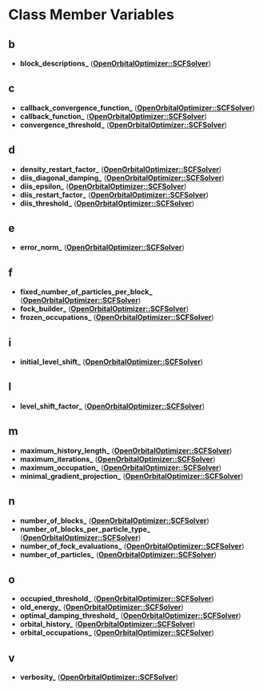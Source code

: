 
# Class Member Variables



## b

* **block\_descriptions\_** ([**OpenOrbitalOptimizer::SCFSolver**](classOpenOrbitalOptimizer_1_1SCFSolver.md))


## c

* **callback\_convergence\_function\_** ([**OpenOrbitalOptimizer::SCFSolver**](classOpenOrbitalOptimizer_1_1SCFSolver.md))
* **callback\_function\_** ([**OpenOrbitalOptimizer::SCFSolver**](classOpenOrbitalOptimizer_1_1SCFSolver.md))
* **convergence\_threshold\_** ([**OpenOrbitalOptimizer::SCFSolver**](classOpenOrbitalOptimizer_1_1SCFSolver.md))


## d

* **density\_restart\_factor\_** ([**OpenOrbitalOptimizer::SCFSolver**](classOpenOrbitalOptimizer_1_1SCFSolver.md))
* **diis\_diagonal\_damping\_** ([**OpenOrbitalOptimizer::SCFSolver**](classOpenOrbitalOptimizer_1_1SCFSolver.md))
* **diis\_epsilon\_** ([**OpenOrbitalOptimizer::SCFSolver**](classOpenOrbitalOptimizer_1_1SCFSolver.md))
* **diis\_restart\_factor\_** ([**OpenOrbitalOptimizer::SCFSolver**](classOpenOrbitalOptimizer_1_1SCFSolver.md))
* **diis\_threshold\_** ([**OpenOrbitalOptimizer::SCFSolver**](classOpenOrbitalOptimizer_1_1SCFSolver.md))


## e

* **error\_norm\_** ([**OpenOrbitalOptimizer::SCFSolver**](classOpenOrbitalOptimizer_1_1SCFSolver.md))


## f

* **fixed\_number\_of\_particles\_per\_block\_** ([**OpenOrbitalOptimizer::SCFSolver**](classOpenOrbitalOptimizer_1_1SCFSolver.md))
* **fock\_builder\_** ([**OpenOrbitalOptimizer::SCFSolver**](classOpenOrbitalOptimizer_1_1SCFSolver.md))
* **frozen\_occupations\_** ([**OpenOrbitalOptimizer::SCFSolver**](classOpenOrbitalOptimizer_1_1SCFSolver.md))


## i

* **initial\_level\_shift\_** ([**OpenOrbitalOptimizer::SCFSolver**](classOpenOrbitalOptimizer_1_1SCFSolver.md))


## l

* **level\_shift\_factor\_** ([**OpenOrbitalOptimizer::SCFSolver**](classOpenOrbitalOptimizer_1_1SCFSolver.md))


## m

* **maximum\_history\_length\_** ([**OpenOrbitalOptimizer::SCFSolver**](classOpenOrbitalOptimizer_1_1SCFSolver.md))
* **maximum\_iterations\_** ([**OpenOrbitalOptimizer::SCFSolver**](classOpenOrbitalOptimizer_1_1SCFSolver.md))
* **maximum\_occupation\_** ([**OpenOrbitalOptimizer::SCFSolver**](classOpenOrbitalOptimizer_1_1SCFSolver.md))
* **minimal\_gradient\_projection\_** ([**OpenOrbitalOptimizer::SCFSolver**](classOpenOrbitalOptimizer_1_1SCFSolver.md))


## n

* **number\_of\_blocks\_** ([**OpenOrbitalOptimizer::SCFSolver**](classOpenOrbitalOptimizer_1_1SCFSolver.md))
* **number\_of\_blocks\_per\_particle\_type\_** ([**OpenOrbitalOptimizer::SCFSolver**](classOpenOrbitalOptimizer_1_1SCFSolver.md))
* **number\_of\_fock\_evaluations\_** ([**OpenOrbitalOptimizer::SCFSolver**](classOpenOrbitalOptimizer_1_1SCFSolver.md))
* **number\_of\_particles\_** ([**OpenOrbitalOptimizer::SCFSolver**](classOpenOrbitalOptimizer_1_1SCFSolver.md))


## o

* **occupied\_threshold\_** ([**OpenOrbitalOptimizer::SCFSolver**](classOpenOrbitalOptimizer_1_1SCFSolver.md))
* **old\_energy\_** ([**OpenOrbitalOptimizer::SCFSolver**](classOpenOrbitalOptimizer_1_1SCFSolver.md))
* **optimal\_damping\_threshold\_** ([**OpenOrbitalOptimizer::SCFSolver**](classOpenOrbitalOptimizer_1_1SCFSolver.md))
* **orbital\_history\_** ([**OpenOrbitalOptimizer::SCFSolver**](classOpenOrbitalOptimizer_1_1SCFSolver.md))
* **orbital\_occupations\_** ([**OpenOrbitalOptimizer::SCFSolver**](classOpenOrbitalOptimizer_1_1SCFSolver.md))


## v

* **verbosity\_** ([**OpenOrbitalOptimizer::SCFSolver**](classOpenOrbitalOptimizer_1_1SCFSolver.md))




